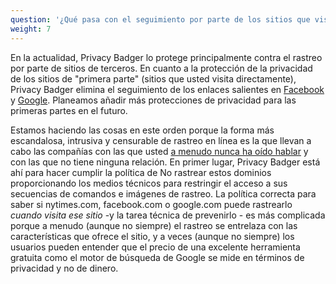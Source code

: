 ```yaml
---
question: '¿Qué pasa con el seguimiento por parte de los sitios que visito activamente, como NYTimes.com o Facebook.com?'
weight: 7
---
```


En la actualidad, Privacy Badger lo protege principalmente contra el rastreo por parte de sitios de terceros. En cuanto a la protección de la privacidad de los sitios de "primera parte" (sitios que usted visita directamente), Privacy Badger elimina el seguimiento de los enlaces salientes en [Facebook](https://www.eff.org/deeplinks/2018/05/privacy-badger-rolls-out-new-ways-fight-facebook-tracking) y [Google](https://www.eff.org/deeplinks/2018/10/privacy-badger-now-fights-more-sneaky-google-tracking). Planeamos añadir más protecciones de privacidad para las primeras partes en el futuro.

Estamos haciendo las cosas en este orden porque la forma más escandalosa, intrusiva y censurable de rastreo en línea es la que llevan a cabo las compañías con las que usted [a menudo nunca ha oído hablar](https://lumapartners.com/content/lumascapes/display-ad-tech-lumascape/) y con las que no tiene ninguna relación. En primer lugar, Privacy Badger está ahí para hacer cumplir la política de No rastrear estos dominios proporcionando los medios técnicos para restringir el acceso a sus secuencias de comandos e imágenes de rastreo. La política correcta para saber si nytimes.com, facebook.com o google.com puede rastrearlo _cuando visita ese sitio_ -y la tarea técnica de prevenirlo - es más complicada porque a menudo (aunque no siempre) el rastreo se entrelaza con las características que ofrece el sitio, y a veces (aunque no siempre) los usuarios pueden entender que el precio de una excelente herramienta gratuita como el motor de búsqueda de Google se mide en términos de privacidad y no de dinero.
